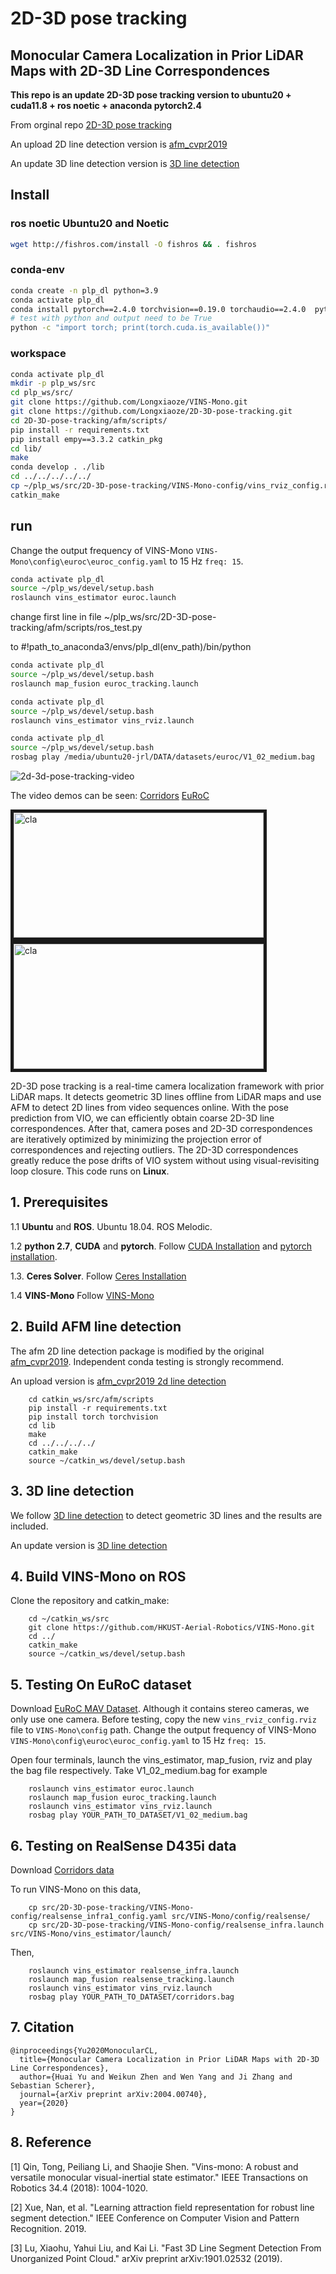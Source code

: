 # 2D-3D pose tracking
## Monocular Camera Localization in Prior LiDAR Maps with 2D-3D Line Correspondences

**This repo is an update 2D-3D pose tracking version to ubuntu20 + cuda11.8 + ros noetic + anaconda pytorch2.4**

From orginal repo [2D-3D pose tracking](https://github.com/Zumbalamambo/2D-3D-pose-tracking)

An upload 2D line detection version is [afm_cvpr2019 ](https://github.com/Longxiaoze/afm_cvpr2019)

An update 3D line detection version is [3D line detection](https://github.com/Longxiaoze/3DLineDetection)

## Install

### ros noetic Ubuntu20 and Noetic
``` bash
wget http://fishros.com/install -O fishros && . fishros
```

### conda-env
``` bash
conda create -n plp_dl python=3.9
conda activate plp_dl
conda install pytorch==2.4.0 torchvision==0.19.0 torchaudio==2.4.0  pytorch-cuda=11.8 -c pytorch -c nvidia
# test with python and output need to be True
python -c "import torch; print(torch.cuda.is_available())"
```

### workspace
``` bash
conda activate plp_dl
mkdir -p plp_ws/src
cd plp_ws/src/
git clone https://github.com/Longxiaoze/VINS-Mono.git
git clone https://github.com/Longxiaoze/2D-3D-pose-tracking.git
cd 2D-3D-pose-tracking/afm/scripts/
pip install -r requirements.txt
pip install empy==3.3.2 catkin_pkg 
cd lib/
make
conda develop . ./lib
cd ../../../../../
cp ~/plp_ws/src/2D-3D-pose-tracking/VINS-Mono-config/vins_rviz_config.rviz ~/plp_ws/src/VINS-Mono/config/
catkin_make
```

## run
Change the output frequency of VINS-Mono `VINS-Mono\config\euroc\euroc_config.yaml` to 15 Hz `freq: 15`. 
``` bash
conda activate plp_dl
source ~/plp_ws/devel/setup.bash
roslaunch vins_estimator euroc.launch 
```

change first line in file ~/plp_ws/src/2D-3D-pose-tracking/afm/scripts/ros_test.py

to #!path_to_anaconda3/envs/plp_dl(env_path)/bin/python

``` bash
conda activate plp_dl
source ~/plp_ws/devel/setup.bash
roslaunch map_fusion euroc_tracking.launch
```

``` bash
conda activate plp_dl
source ~/plp_ws/devel/setup.bash
roslaunch vins_estimator vins_rviz.launch
```

``` bash
conda activate plp_dl
source ~/plp_ws/devel/setup.bash
rosbag play /media/ubuntu20-jrl/DATA/datasets/euroc/V1_02_medium.bag
```

![2d-3d-pose-tracking-video](https://github.com/Longxiaoze/VINS-Mono/blob/master/support_files/image/2d-3d-pose-tracking-video.gif)


The video demos can be seen: [Corridors](https://youtu.be/H80Bnxm8IPE) [EuRoC](https://youtu.be/mHaDKoIHNwI)

<a href="https://youtu.be/H80Bnxm8IPE" target="_blank"><img src="./VINS-Mono-config/result_prev.jpg" 
alt="cla" width="400" height="200" border="5" /></a> 
<a href="https://youtu.be/mHaDKoIHNwI" target="_blank"><img src="./VINS-Mono-config/euroc_demo.jpg" 
alt="cla" width="400" height="200" border="5" /></a>

2D-3D pose tracking is a real-time camera localization framework with prior LiDAR maps. It detects geometric 3D lines offline from LiDAR maps and use AFM to detect 2D lines from video sequences online. With the pose prediction from VIO, we can efficiently obtain coarse 2D-3D line correspondences. After that, camera poses and 2D-3D correspondences are iteratively optimized by minimizing the projection error of correspondences and rejecting outliers.  The 2D-3D correspondences greatly reduce the pose drifts of VIO system without using visual-revisiting loop
closure. This code runs on **Linux**. 

## 1. Prerequisites
1.1 **Ubuntu** and **ROS**.
Ubuntu  18.04.
ROS Melodic.

1.2 **python 2.7**, **CUDA** and **pytorch**.
Follow [CUDA Installation](https://docs.nvidia.com/cuda/cuda-installation-guide-linux/index.html) and [pytorch installation](https://pytorch.org/).

1.3. **Ceres Solver**.
Follow [Ceres Installation](http://ceres-solver.org/installation.html)

1.4 **VINS-Mono** Follow [VINS-Mono](https://github.com/HKUST-Aerial-Robotics/VINS-Mono) 

## 2. Build AFM line detection
The afm 2D line detection package is modified by the original [afm_cvpr2019](https://github.com/cherubicXN/afm_cvpr2019). Independent conda testing is strongly recommend. 

An upload version is [afm_cvpr2019 2d line detection](https://github.com/Longxiaoze/afm_cvpr2019)
```
    cd catkin_ws/src/afm/scripts
    pip install -r requirements.txt
    pip install torch torchvision
    cd lib
    make
    cd ../../../../
    catkin_make
    source ~/catkin_ws/devel/setup.bash
```
## 3. 3D line detection
We follow [3D line detection](https://github.com/xiaohulugo/3DLineDetection) to detect geometric 3D lines and the results are included.

An update version is [3D line detection](https://github.com/Longxiaoze/3DLineDetection)

## 4. Build VINS-Mono on ROS
Clone the repository and catkin_make:
```
    cd ~/catkin_ws/src
    git clone https://github.com/HKUST-Aerial-Robotics/VINS-Mono.git
    cd ../
    catkin_make
    source ~/catkin_ws/devel/setup.bash
```

## 5. Testing On EuRoC dataset
Download [EuRoC MAV Dataset](http://projects.asl.ethz.ch/datasets/doku.php?id=kmavvisualinertialdatasets). Although it contains stereo cameras, we only use one camera.
Before testing, copy the new `vins_rviz_config.rviz` file to `VINS-Mono\config` path. Change the output frequency of VINS-Mono `VINS-Mono\config\euroc\euroc_config.yaml` to 15 Hz `freq: 15`. 

Open four terminals, launch the vins_estimator, map_fusion,  rviz and play the bag file respectively. Take V1_02_medium.bag for example
```
    roslaunch vins_estimator euroc.launch 
    roslaunch map_fusion euroc_tracking.launch
    roslaunch vins_estimator vins_rviz.launch
    rosbag play YOUR_PATH_TO_DATASET/V1_02_medium.bag
```

## 6. Testing on RealSense D435i data
Download [Corridors data](https://drive.google.com/file/d/1Ffke-wFpRifmw7nvcwQCreFm1S7fI3XR/view?usp=sharing)

To run VINS-Mono on this data, 
```
    cp src/2D-3D-pose-tracking/VINS-Mono-config/realsense_infra1_config.yaml src/VINS-Mono/config/realsense/
    cp src/2D-3D-pose-tracking/VINS-Mono-config/realsense_infra.launch src/VINS-Mono/vins_estimator/launch/
```
Then,
```
    roslaunch vins_estimator realsense_infra.launch 
    roslaunch map_fusion realsense_tracking.launch
    roslaunch vins_estimator vins_rviz.launch
    rosbag play YOUR_PATH_TO_DATASET/corridors.bag
```
## 7. Citation
```
@inproceedings{Yu2020MonocularCL,
  title={Monocular Camera Localization in Prior LiDAR Maps with 2D-3D Line Correspondences},
  author={Huai Yu and Weikun Zhen and Wen Yang and Ji Zhang and Sebastian Scherer},
  journal={arXiv preprint arXiv:2004.00740},
  year={2020}
}
```
## 8. Reference

[1] Qin, Tong, Peiliang Li, and Shaojie Shen. "Vins-mono: A robust and versatile monocular visual-inertial state estimator." IEEE Transactions on Robotics 34.4 (2018): 1004-1020.

[2] Xue, Nan, et al. "Learning attraction field representation for robust line segment detection." IEEE Conference on Computer Vision and Pattern Recognition. 2019.

[3] Lu, Xiaohu, Yahui Liu, and Kai Li. "Fast 3D Line Segment Detection From Unorganized Point Cloud." arXiv preprint arXiv:1901.02532 (2019).











